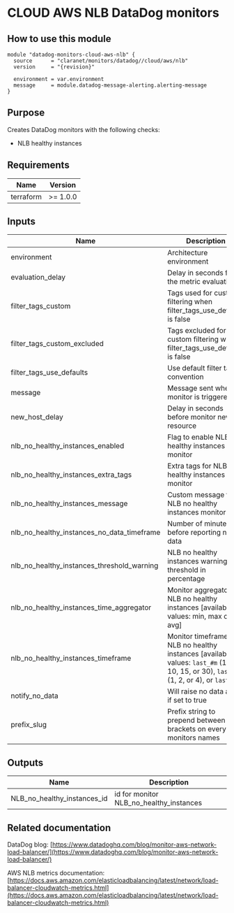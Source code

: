 # CLOUD AWS NLB DataDog monitors

## How to use this module

```hcl
module "datadog-monitors-cloud-aws-nlb" {
  source      = "claranet/monitors/datadog//cloud/aws/nlb"
  version     = "{revision}"

  environment = var.environment
  message     = module.datadog-message-alerting.alerting-message
}

```

## Purpose

Creates DataDog monitors with the following checks:

- NLB healthy instances

## Requirements

| Name      | Version  |
| --------- | -------- |
| terraform | >= 1.0.0 |

## Inputs

| Name                                       | Description                                                                                                                              | Type           | Default     | Required |
| ------------------------------------------ | ---------------------------------------------------------------------------------------------------------------------------------------- | -------------- | ----------- | :------: |
| environment                                | Architecture environment                                                                                                                 | `string`       | n/a         |   yes    |
| evaluation_delay                           | Delay in seconds for the metric evaluation                                                                                               | `number`       | `900`       |    no    |
| filter_tags_custom                         | Tags used for custom filtering when filter_tags_use_defaults is false                                                                    | `string`       | `"*"`       |    no    |
| filter_tags_custom_excluded                | Tags excluded for custom filtering when filter_tags_use_defaults is false                                                                | `string`       | `""`        |    no    |
| filter_tags_use_defaults                   | Use default filter tags convention                                                                                                       | `string`       | `"true"`    |    no    |
| message                                    | Message sent when a monitor is triggered                                                                                                 | `any`          | n/a         |   yes    |
| new_host_delay                             | Delay in seconds before monitor new resource                                                                                             | `number`       | `300`       |    no    |
| nlb_no_healthy_instances_enabled           | Flag to enable NLB no healthy instances monitor                                                                                          | `string`       | `"true"`    |    no    |
| nlb_no_healthy_instances_extra_tags        | Extra tags for NLB no healthy instances monitor                                                                                          | `list(string)` | `[]`        |    no    |
| nlb_no_healthy_instances_message           | Custom message for NLB no healthy instances monitor                                                                                      | `string`       | `""`        |    no    |
| nlb_no_healthy_instances_no_data_timeframe | Number of minutes before reporting no data                                                                                               | `string`       | `10`        |    no    |
| nlb_no_healthy_instances_threshold_warning | NLB no healthy instances warning threshold in percentage                                                                                 | `number`       | `100`       |    no    |
| nlb_no_healthy_instances_time_aggregator   | Monitor aggregator for NLB no healthy instances [available values: min, max or avg]                                                      | `string`       | `"min"`     |    no    |
| nlb_no_healthy_instances_timeframe         | Monitor timeframe for NLB no healthy instances [available values: `last_#m` (1, 5, 10, 15, or 30), `last_#h` (1, 2, or 4), or `last_1d`] | `string`       | `"last_5m"` |    no    |
| notify_no_data                             | Will raise no data alert if set to true                                                                                                  | `bool`         | `true`      |    no    |
| prefix_slug                                | Prefix string to prepend between brackets on every monitors names                                                                        | `string`       | `""`        |    no    |

## Outputs

| Name                        | Description                             |
| --------------------------- | --------------------------------------- |
| NLB_no_healthy_instances_id | id for monitor NLB_no_healthy_instances |

## Related documentation

DataDog blog: [https://www.datadoghq.com/blog/monitor-aws-network-load-balancer/](https://www.datadoghq.com/blog/monitor-aws-network-load-balancer/)

AWS NLB metrics documentation: [https://docs.aws.amazon.com/elasticloadbalancing/latest/network/load-balancer-cloudwatch-metrics.html](https://docs.aws.amazon.com/elasticloadbalancing/latest/network/load-balancer-cloudwatch-metrics.html)
